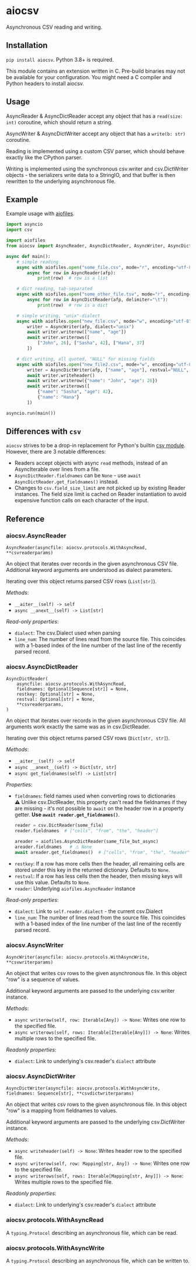 # aiocsv

Asynchronous CSV reading and writing.


## Installation

`pip install aiocsv`. Python 3.8+ is required.

This module contains an extension written in C. Pre-build binaries
may not be available for your configuration. You might need a C compiler
and Python headers to install aiocsv.


## Usage

AsyncReader & AsyncDictReader accept any object that has a `read(size: int)` coroutine,
which should return a string.

AsyncWriter & AsyncDictWriter accept any object that has a `write(b: str)` coroutine.

Reading is implemented using a custom CSV parser, which should behave exactly like the CPython parser.

Writing is implemented using the synchronous csv.writer and csv.DictWriter objects -
the serializers write data to a StringIO, and that buffer is then rewritten to the underlying
asynchronous file.


## Example

Example usage with [aiofiles](https://pypi.org/project/aiofiles/).

```python
import asyncio
import csv

import aiofiles
from aiocsv import AsyncReader, AsyncDictReader, AsyncWriter, AsyncDictWriter

async def main():
    # simple reading
    async with aiofiles.open("some_file.csv", mode="r", encoding="utf-8", newline="") as afp:
        async for row in AsyncReader(afp):
            print(row)  # row is a list

    # dict reading, tab-separated
    async with aiofiles.open("some_other_file.tsv", mode="r", encoding="utf-8", newline="") as afp:
        async for row in AsyncDictReader(afp, delimiter="\t"):
            print(row)  # row is a dict

    # simple writing, "unix"-dialect
    async with aiofiles.open("new_file.csv", mode="w", encoding="utf-8", newline="") as afp:
        writer = AsyncWriter(afp, dialect="unix")
        await writer.writerow(["name", "age"])
        await writer.writerows([
            ["John", 26], ["Sasha", 42], ["Hana", 37]
        ])

    # dict writing, all quoted, "NULL" for missing fields
    async with aiofiles.open("new_file2.csv", mode="w", encoding="utf-8", newline="") as afp:
        writer = AsyncDictWriter(afp, ["name", "age"], restval="NULL", quoting=csv.QUOTE_ALL)
        await writer.writeheader()
        await writer.writerow({"name": "John", "age": 26})
        await writer.writerows([
            {"name": "Sasha", "age": 42},
            {"name": "Hana"}
        ])

asyncio.run(main())
```

## Differences with `csv`

`aiocsv` strives to be a drop-in replacement for Python's builtin
[csv module](https://docs.python.org/3/library/csv.html). However, there are 3 notable differences:

- Readers accept objects with async `read` methods, instead of an AsyncIterable over lines
    from a file.
- `AsyncDictReader.fieldnames` can be `None` - use `await AsyncDictReader.get_fieldnames()` instead.
- Changes to `csv.field_size_limit` are not picked up by existing Reader instances.
    The field size limit is cached on Reader instantiation to avoid expensive function calls
    on each character of the input.


## Reference


### aiocsv.AsyncReader
`AsyncReader(asyncfile: aiocsv.protocols.WithAsyncRead, **csvreaderparams)`

An object that iterates over records in the given asynchronous CSV file.
Additional keyword arguments are understood as dialect parameters.

Iterating over this object returns parsed CSV rows (`List[str]`).

*Methods*:
- `__aiter__(self) -> self`
- `async __anext__(self) -> List[str]`

*Read-only properties*:
- `dialect`: The csv.Dialect used when parsing
- `line_num`: The number of lines read from the source file. This coincides with a 1-based index
    of the line number of the last line of the recently parsed record.


### aiocsv.AsyncDictReader
```
AsyncDictReader(
    asyncfile: aiocsv.protocols.WithAsyncRead,
    fieldnames: Optional[Sequence[str]] = None,
    restkey: Optional[str] = None,
    restval: Optional[str] = None,
    **csvreaderparams,
)
```

An object that iterates over records in the given asynchronous CSV file.
All arguments work exactly the same was as in csv.DictReader.

Iterating over this object returns parsed CSV rows (`Dict[str, str]`).

*Methods*:
- `__aiter__(self) -> self`
- `async __anext__(self) -> Dict[str, str]`
- `async get_fieldnames(self) -> List[str]`


*Properties*:
- `fieldnames`: field names used when converting rows to dictionaries  
    **⚠️** Unlike csv.DictReader, this property can't read the fieldnames if they are missing -
    it's not possible to `await` on the header row in a property getter.
    **Use `await reader.get_fieldnames()`**.
    ```py
    reader = csv.DictReader(some_file)
    reader.fieldnames  # ["cells", "from", "the", "header"]

    areader = aiofiles.AsyncDictReader(same_file_but_async)
    areader.fieldnames   # ⚠️ None
    await areader.get_fieldnames()  # ["cells", "from", "the", "header"]
    ```
- `restkey`: If a row has more cells then the header, all remaining cells are stored under
  this key in the returned dictionary. Defaults to `None`.
- `restval`: If a row has less cells then the header, then missing keys will use this
  value. Defaults to `None`.
- `reader`: Underlying `aiofiles.AsyncReader` instance

*Read-only properties*:
- `dialect`: Link to `self.reader.dialect` - the current csv.Dialect
- `line_num`: The number of lines read from the source file. This coincides with a 1-based index
    of the line number of the last line of the recently parsed record.


### aiocsv.AsyncWriter
`AsyncWriter(asyncfile: aiocsv.protocols.WithAsyncWrite, **csvwriterparams)`

An object that writes csv rows to the given asynchronous file.
In this object "row" is a sequence of values.

Additional keyword arguments are passed to the underlying csv.writer instance.

*Methods*:
- `async writerow(self, row: Iterable[Any]) -> None`:
    Writes one row to the specified file.
- `async writerows(self, rows: Iterable[Iterable[Any]]) -> None`:
    Writes multiple rows to the specified file.

*Readonly properties*:
- `dialect`: Link to underlying's csv.reader's `dialect` attribute


### aiocsv.AsyncDictWriter
`AsyncDictWriter(asyncfile: aiocsv.protocols.WithAsyncWrite, fieldnames: Sequence[str], **csvdictwriterparams)`

An object that writes csv rows to the given asynchronous file.
In this object "row" is a mapping from fieldnames to values.

Additional keyword arguments are passed to the underlying csv.DictWriter instance.

*Methods*:
- `async writeheader(self) -> None`: Writes header row to the specified file.
- `async writerow(self, row: Mapping[str, Any]) -> None`:
    Writes one row to the specified file.
- `async writerows(self, rows: Iterable[Mapping[str, Any]]) -> None`:
    Writes multiple rows to the specified file.

*Readonly properties*:
- `dialect`: Link to underlying's csv.reader's `dialect` attribute


### aiocsv.protocols.WithAsyncRead
A `typing.Protocol` describing an asynchronous file, which can be read.


### aiocsv.protocols.WithAsyncWrite
A `typing.Protocol` describing an asynchronous file, which can be written to.
